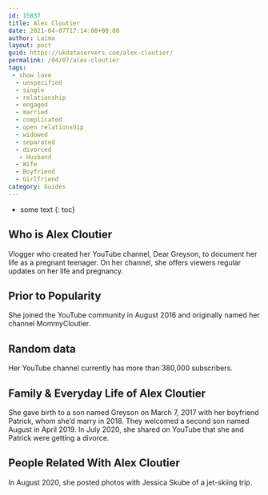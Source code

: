```yaml
---
id: 15837
title: Alex Cloutier
date: 2021-04-07T17:14:08+00:00
author: Laima
layout: post
guid: https://ukdataservers.com/alex-cloutier/
permalink: /04/07/alex-cloutier
tags:
 - show love
  - unspecified
  - single
  - relationship
  - engaged
  - married
  - complicated
  - open relationship
  - widowed
  - separated
  - divorced
   - Husband
  - Wife
  - Boyfriend
  - Girlfriend
category: Guides
---
```


* some text
{: toc}


## Who is Alex Cloutier
                  
                  
                  
Vlogger who created her YouTube channel, Dear Greyson, to document her life as a pregnant teenager. On her channel, she offers viewers regular updates on her life and pregnancy. 
                  
              
            
              
            
                
                
                
## Prior to Popularity
                  
                  
                  
She joined the YouTube community in August 2016 and originally named her channel MommyCloutier.
                  
              
            
              
            
                
                
                
## Random data
                  
                  
                  
Her YouTube channel currently has more than 380,000 subscribers.
                  
              
            
              
            
                
                
                
## Family & Everyday Life of Alex Cloutier
                  
                  
                  
She gave birth to a son named Greyson on March 7, 2017 with her boyfriend Patrick, whom she&#8217;d marry in 2018. They welcomed a second son named August in April 2019. In July 2020, she shared on YouTube that she and Patrick were getting a divorce.
                  
              
            
              
            
                
                
                
## People Related With Alex Cloutier
                  
                  
                  
In August 2020, she posted photos with Jessica Skube of a jet-skiing trip.
                  
              
            
              
            
                
              
            
              
              
            
            
              
            
          
          
          